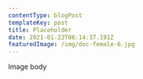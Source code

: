 ```yaml
---
contentType: blogPost
templateKey: post
title: Placeholder
date: 2021-01-22T06:14:37.191Z
featuredImage: /img/doc-female-6.jpg
---
```

Image body